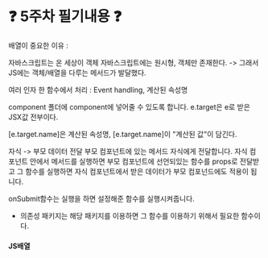 # :question: 5주차 필기내용 :question:

배열이 중요한 이유 :

자바스크립트는 온 세상이 객체
자바스크립트에는 원시형, 객체만 존재한다.
-> 그래서 JS에는 객체/배열을 다루는 메서드가 발달했다.

여러 인자 한 함수에서 처리 :
Event handling, 계산된 속성명

component 폴더에 component에 넣어줄 수 있도록 합니다.
e.target은 e로 받은 JSX값 전부이다.

[e.target.name]은 계산된 속성명, [e.target.name]이 "계산된 값"이 담긴다.

자식 -> 부모 데이터 전달
부모 컴포넌트에 있는 메서드 자식에게 전달합니다.
자식 컴포넌트 안에서 메서드를 실행하면 부모 컴포넌트에 선언되있는 함수를 props로 전달받고 그 함수를 실행하면 자식 컴포넌트에서 받은 데이터가 부모 컴포넌드에도 적용이 됩니다.

onSubmit함수는 실행을 하면 설정해준 함수를 실행시켜줍니다.

* 의존성 패키지는 해당 패키지를 이용하면 그 함수를 이용하기 위해서 필요한 함수이다.

#### JS배열

